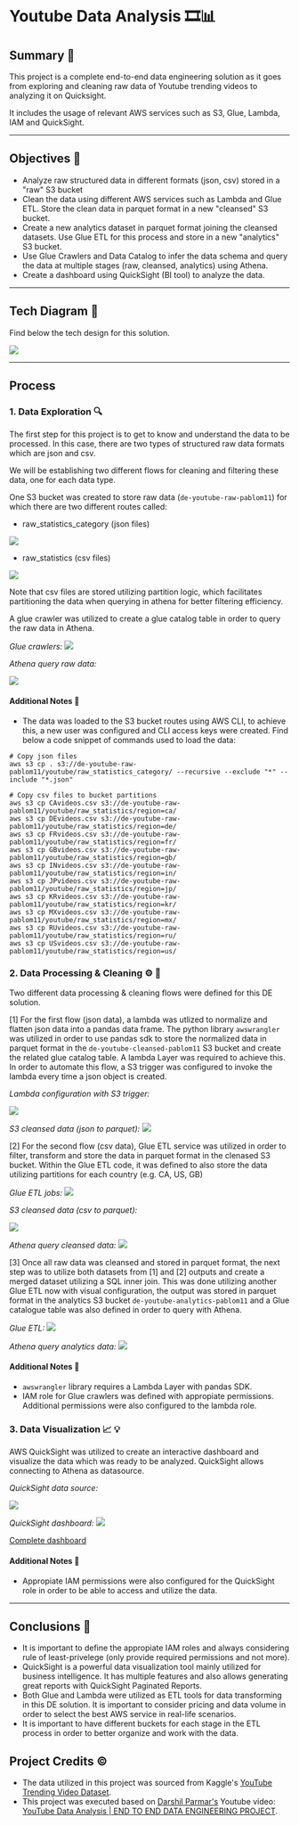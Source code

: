 # Youtube Data Analysis  🎞📊

## Summary 🚀


This project is a complete end-to-end data engineering solution as it goes from exploring and cleaning raw data of Youtube trending videos to analyzing it on Quicksight.

It includes the usage of relevant AWS services such as S3, Glue, Lambda, IAM and QuickSight.

---
## Objectives 🎯
- Analyze raw structured data in different formats (json, csv) stored in a "raw" S3 bucket
- Clean the data using different AWS services such as Lambda and Glue ETL. Store the clean data in parquet format in a new "cleansed" S3 bucket.
- Create a new analytics dataset in parquet format joining the cleansed datasets. Use Glue ETL for this process and store in a new "analytics" S3 bucket.
- Use Glue Crawlers and Data Catalog to infer the data schema and query the data at multiple stages (raw, cleansed, analytics) using Athena.
- Create a dashboard using QuickSight (BI tool) to analyze the data.

---
## Tech Diagram 📐

Find below the tech design for this solution.

![](images/tech_design.svg)


---
## Process

### 1. Data Exploration 🔍

The first step for this project is to get to know and understand the data to be processed. In this case, there are two types of structured raw data formats which are json and csv.

We will be establishing two different flows for cleaning and filtering these data, one for each data type.

One S3 bucket was created to store raw data (```de-youtube-raw-pablom11```) for which there are two different routes called:
- raw_statistics_category (json files)

![](images/S3_bucket_raw_json.PNG)

- raw_statistics (csv files)

![](images/S3_bucket_raw_csv.PNG)

Note that csv files are stored utilizing partition logic, which facilitates partitioning the data when querying in athena for better filtering efficiency.

A glue crawler was utilized to create a glue catalog table in order to query the raw data in Athena.

_Glue crawlers:_
![](images/Glue_crawler_list.PNG)

_Athena query raw data:_

![](images/Athena_raw_db.PNG)

#### Additional Notes 📝

- The data was loaded to the S3 bucket routes using AWS CLI, to achieve this, a new user was configured and CLI access keys were created. Find below a code snippet of commands used to load the data:

````
# Copy json files
aws s3 cp . s3://de-youtube-raw-pablom11/youtube/raw_statistics_category/ --recursive --exclude "*" --include "*.json"

# Copy csv files to bucket partitions
aws s3 cp CAvideos.csv s3://de-youtube-raw-pablom11/youtube/raw_statistics/region=ca/
aws s3 cp DEvideos.csv s3://de-youtube-raw-pablom11/youtube/raw_statistics/region=de/
aws s3 cp FRvideos.csv s3://de-youtube-raw-pablom11/youtube/raw_statistics/region=fr/
aws s3 cp GBvideos.csv s3://de-youtube-raw-pablom11/youtube/raw_statistics/region=gb/
aws s3 cp INvideos.csv s3://de-youtube-raw-pablom11/youtube/raw_statistics/region=in/
aws s3 cp JPvideos.csv s3://de-youtube-raw-pablom11/youtube/raw_statistics/region=jp/
aws s3 cp KRvideos.csv s3://de-youtube-raw-pablom11/youtube/raw_statistics/region=kr/
aws s3 cp MXvideos.csv s3://de-youtube-raw-pablom11/youtube/raw_statistics/region=mx/
aws s3 cp RUvideos.csv s3://de-youtube-raw-pablom11/youtube/raw_statistics/region=ru/
aws s3 cp USvideos.csv s3://de-youtube-raw-pablom11/youtube/raw_statistics/region=us/
````


### 2. Data Processing & Cleaning ⚙️ 🧼

Two different data processing & cleaning flows were defined for this DE solution.

[1] For the first flow (json data), a lambda was utlized to normalize and flatten json data into a pandas data frame. The python library ```awswrangler``` was utilized in order to use pandas sdk to store the normalized data in parquet format in the ```de-youtube-cleansed-pablom11``` S3 bucket and create the related glue catalog table. A lambda Layer was required to achieve this. In order to automate this flow, a S3 trigger was configured to invoke the lambda every time a json object is created.

_Lambda configuration with S3 trigger:_

![](images/Lambda.PNG)

_S3 cleansed data (json to parquet):_
![](images/S3_bucket_cleansed_json_to_parquet.PNG)


[2] For the second flow (csv data), Glue ETL service was utilized in order to filter, transform and store the data in parquet format in the clenased S3 bucket. Within the Glue ETL code, it was defined to also store the data utilizing partitions for each country (e.g. CA, US, GB)

_Glue ETL jobs:_
![](images/Glue_ETL_jobs_list.PNG)

_S3 cleansed data (csv to parquet):_

![](images/S3_bucket_cleansed_csv_to_parquet.PNG)

_Athena query cleansed data:_
![](images/Athena_cleansed_db.PNG)

[3] Once all raw data was cleansed and stored in parquet format, the next step was to utilize both datasets from [1] and [2] outputs and create a merged dataset utilizing a SQL inner join. This was done utilizing another Glue ETL now with visual configuration, the output was stored in parquet format in the analytics S3 bucket ```de-youtube-analytics-pablom11``` and a Glue catalogue table was also defined in order to query with Athena.

_Glue ETL:_
![](images/Glue_ETL_analytics.PNG)

_Athena query analytics data:_
![](images/Athena_analytics_db.PNG)

#### Additional Notes 📝
- ```awswrangler``` library requires a Lambda Layer with pandas SDK.
- IAM role for Glue crawlers was defined with appropiate permissions. Additional permissions were also configured to the lambda role.

### 3. Data Visualization 📈 💡

AWS QuickSight was utilized to create an interactive dashboard and visualize the data which was ready to be analyzed.
QuickSight allows connecting to Athena as datasource.

_QuickSight data source:_

![](images/QS_dataset.PNG)


_QuickSight dashboard:_
![](images/QS_dashboard.PNG)

[Complete dashboard](other_files/Youtube_Dashboard_Output.pdf)

#### Additional Notes 📝

- Appropiate IAM permissions were also configured for the QuickSight role in order to be able to access and utilize the data.

---
## Conclusions 📍
- It is important to define the appropiate IAM roles and always considering rule of least-privelege (only provide required permissions and not more).
- QuickSight is a powerful data visualization tool mainly utilized for business intelligence. It has multiple features and also allows generating great reports with QuickSight Paginated Reports.
- Both Glue and Lambda were utilized as ETL tools for data transforming in this DE solution. It is important to consider pricing and data volume in order to select the best AWS service in real-life scenarios.
- It is important to have different buckets for each stage in the ETL process in order to better organize and work with the data.

## Project Credits ©️
- The data utilized in this project was sourced from Kaggle's [YouTube Trending Video Dataset](https://www.kaggle.com/datasets/rsrishav/youtube-trending-video-dataset/versions/1340).
- This project was executed based on [Darshil Parmar's](https://www.youtube.com/@DarshilParmar) Youtube video: [YouTube Data Analysis | END TO END DATA ENGINEERING PROJECT](https://www.youtube.com/watch?v=yZKJFKu49Dk&t=2427s).
 


